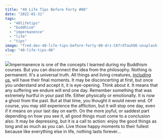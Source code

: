 ```yaml
---
title: "40 Life Tips Before Forty #08"
date: "2022-01-31"
tags: 
  - "40lifetips"
  - "buddhism"
  - "impermanence"
  - "life"
  - "tips"
image: "fred.dev-40-life-tips-before-forty-08-drz-CK7rdTauhDE-unsplash-scaled.jpg"
slug: "40-life-tips-08"
---
```


![](images/fred.dev-40-life-tips-before-forty-08-Tips08.png)Impermanence is one of the concepts I learned during my Buddhism courses. But you can disconnect the idea from the philosophy. Nothing is permanent. It's a universal truth. All things and living creatures, [including us](https://fred.dev/40-life-tips-04/), will have their final moments. It may be disconcerting at first, but once you understand and accept it, it is eye-opening. Think about it. It means that any suffering we endure will end one day. Remember something that was extremely hurtful in your past life. Either physically or emotionally. It is now a ghost from the past. But at that time, you thought it would never end. Of course, you may still experience the affliction, but it will stop one day, even if it means on your last day on earth. On the more joyful, or saddest part depending on how you see it, all good things must come to a conclusion also. It may be depressing, but it is a call to action: enjoy the good things as long and as much as you can. Live those happy moments to their fullest because like everything else in life, nothing lasts forever...
